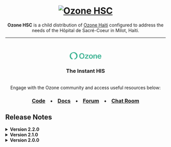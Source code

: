 <h1 align="center">
  <a href="https://www.holyname.org/foundation/haitihealthpromise.aspx"><img src="https://crudem.org/wp-content/uploads/2023/07/2021HN-Logo_RGB_Horizontal_HHP-scaled-e1690430519668.jpg" alt="Ozone HSC" width="30%"/></a>
</h1>

<p align="center">
    <b>Ozone HSC</b> is a child distribution of <a href="https://www.ozone-his.com/case-studies/case-study-ht-1">Ozone Haiti</a> configured to address the needs of the Hôpital de Sacré-Coeur in Milot, Haiti.
    <br/>
</p>

---

<br/>

<p align="center">
    <a href="https://docs.ozone-his.com/"><img src="https://raw.githubusercontent.com/ozone-his/.github/refs/heads/main/profile/ozone-logo.png" alt="Ozone" width="20%"/></a>
</p>

<h3 align="center">The Instant HIS</h3>

<p align="center">
    <br/>Engage with the Ozone community and access useful resources below:
</p>

<h3 align="center">
    <a href="https://github.com/ozone-his/">Code</a>&nbsp;&nbsp;&nbsp;&nbsp;•&nbsp;&nbsp;&nbsp;&nbsp;<a href="https://docs.ozone-his.com/">Docs</a>&nbsp;&nbsp;&nbsp;&nbsp;•&nbsp;&nbsp;&nbsp;&nbsp;<a href="https://talk.openmrs.org/c/software/ozone-his/70">Forum</a>&nbsp;&nbsp;&nbsp;&nbsp;•&nbsp;&nbsp;&nbsp;&nbsp;<a href="https://openmrs.slack.com/archives/C02PYQD5D0A">Chat Room</a>
</h3>

## Release Notes

<details>
  <summary><b>Version 2.2.0</b></summary>
   <ul>
    <li>Depends on:
     <ul>
      <li><a href="https://docs.ozone-his.com/users/#ozone-his-apps">Ozone 1.0.0-alpha.13</a></li>
      <li><a href="https://github.com/mekomsolutions/ozone-haiti?tab=readme-ov-file#release-notes">Ozone Haiti 1.1.0</a></li>
     </ul>
    </li>
   </ul>

   <b>Specific notes</b>

   <ul>
    <li>Removed registration form concepts and configuration.</li>
    <li>Removed vitals and biometrics form and configuration.</li>
    <li>Updated location hierarchy.</li>
    <li>Increased attachments max upload file size to 12MB.</li>
    <li>Fixed sale order price recalculation Odoo Add-on.</li>
    <li>Added text of encounter note missing concept.</li>
    <li>Updated Doctor role privileges and added Nurse IPD role.</li>
    <li>Added missing groupId in pom.xml.</li>
    <li>Used eip-odoo-openmrs version 2.1.1.</li>
    </ul>
</details>

<details>
  <summary><b>Version 2.1.0</b></summary>
   <ul>
    <li>Depends on:
     <ul>
      <li><a href="https://docs.ozone-his.com/users/#ozone-his-apps">Ozone 1.0.0-alpha.13</a></li>
      <li><a href="https://github.com/mekomsolutions/ozone-haiti?tab=readme-ov-file#release-notes">Ozone Haiti 1.1.0</a></li>
     </ul>
    </li>
   </ul>

   <b>Specific notes</b>

   <ul>
    <li>Added active medication and conditions in IPD summary page.</li>
    <li>Set Indication to optional for drug orders.</li>
    <li>Added missing login and visit locations.</li>
    <li>Made units of measurement to display in clinical forms for numeric fields in Vitals and Biometrics.</li>
    <li>Updated uuid for Administration location.</li>
    <li>Added 'Account Management' external link to app menu.</li>
    <li>Removed config to show medications and conditions in IPD summary.</li>
    <li>Added OpenMRS billing module dependency.</li>
    <li>Added reports for pregnant women receiving iron folate, prenatal multi-vitamins, total children seen, and patients with diagnosis.</li>
    <li>Added mandatory identifier from Patient registration form.</li>
    <li>Updated Ozone version to 1.0.0-alpha.13.</li>
    <li>Updated ozone-pro version to point to 1.0.0-alpha.14.</li>
    <li>Removed ampathformstranslation folder and exclude Consultation.json file from Haiti.</li>
    <li>Removed SSO support.</li>
    <li>Cleaned up imaging orders concepts list.</li>
    <li>Added missing Odoo Addons.</li>
    <li>Made NGINX proxy build context configurable via environment variable.</li>
    <li>Removed ozone_settings Odoo addon & add Odoo initializer default settings.</li>
    <li>Updated Odoo configs to match HSC Prod.</li>
    <li>Updated Nurse, Doctor & Registrar roles.</li>
    <li>Remove unnecessary .gitkeep in frontend_config directory.</li>
    <li>Added 'View OrderTemplates' privilege.</li>
    </ul>
</details>

<details>
  <summary><b>Version 2.0.0</b></summary>
   <ul>
    <li>Depends on:
     <ul>
      <li><a href="https://docs.ozone-his.com/users/#ozone-his-apps">Ozone 1.0.0-alpha.13</a></li>
      <li><a href="https://github.com/mekomsolutions/ozone-haiti?tab=readme-ov-file#release-notes">Ozone Haiti 1.0.0</a></li>
     </ul>
    </li>
   </ul>

   <b>Specific notes</b>

   <ul>
    <li>Set license to MPL 2.0.</li>
    <li>Added GitHub Action continuous integration pipeline.</li>
    <li>Set up concepts and Registration page.</li>
    <li>Configured clinical forms.</li>
    <li>Added mode of arrival form.</li>
    <li>Added emergency follow up form.</li>
    <li>Added '.ocd3.yml' file.</li>
    <li>Fixed email person attribute type uuid.</li>
    <li>Fixed capture patient photo feature.</li>
    <li>Configured Vitals and Anthropometry form to match original HSC form.</li>
    <li>Added 'dateAndTimeOfDeath' to death fields.</li>
    <li>Configured registration form with HSC form sections.</li>
    <li>Added visit attributes 'Mode of arrival' and 'Level of emergency severity assessment'.</li>
    <li>Added translation for visit attributes and update frontend config to show visit attribute fields.</li>
    <li>Ensured successful loading of configurations.</li>
    <li>Fixed logo in patient chart.</li>
    <li>Adjusted GitHub workflow to pass validation.</li>
    <li>Removed duplicate files inherited from Haiti Distro.</li>
    <li>Set Numéro Dossier as primary identifier for the patient identifier sticker.</li>
    <li>Fixed weight and height UUIDs.</li>
    <li>Added missing OpenMRS concept configs.</li>
    <li>Replaced existing drug concepts with the HSC drugs.</li>
    <li>Updated 'ozone/' to 'configs/' for serving frontend configurations.</li>
    <li>Added Odoo initializer configurations.</li>
    <li>Configured attachments-overview-widget as part of patient summary.</li>
    <li>Removed mode of arrival tag from patient banner.</li>
    <li>Disabled manual entry for 'Numero Dossier'.</li>
    <li>Configured lab order basket and results viewer widgets.</li>
    <li>Added HSC specific encounter types and privileges.</li>
    <li>Added 'allergies-details-widget' to patient summary dashboard.</li>
    <li>Moved 'Triage' from visit attributes to Vitals and Biometrics.</li>
    <li>Fixed contact and address information in patient banner.</li>
    <li>Added 'Email' to person attribute types config and fixed address translation.</li>
    <li>Fixed consultation prénatale edit privilege.</li>
    <li>Fixed missing concept 'Family History Set'.</li>
    <li>Updated material to medical supply order type.</li>
    <li>Added missing concept vacine lot number.</li>
    <li>Disabled lab reference number.</li>
    <li>Added contact person's phone number to patient banner.</li>
    <li>Adjusted count of active visits to be shown in a single page to 50.</li>
    <li>Configured locations in IPD and OPD.</li>
    <li>Added active visit obs config.</li>
    <li>Added page size and print scale config for patient identifier sticker.</li>
    <li>Moved Triage question and made optional.</li>
    <li>Added 'vitalSignsConceptSetUuid' config.</li>
    <li>Updated 'Pain Scale' to display the range as part of the label.</li>
    <li>Added config for advanced patient search app.</li>
    <li>Updated orderables for imaging and procedure order types.</li>
    <li>Added imaging and procedures order types.</li>
    <li>Added clinical form translations.</li>
    <li>Updated configuration for print identifier sticker functionality.</li>
    <li>Fixed banner app's configuration.</li>
    <li>Replaced lab order type with test order type in the order basket.</li>
    <li>Added style obs-by-encounter-widget.</li>
    <li>Moved medical supply order type to Ozone Haiti.</li>
    <li>Added labels with units for weight, height, temperature, abnominal diameter, head circumference and mid-upper arm circumference.</li>
    <li>Removed laboratory app.</li>
    <li>Added translation overrides for app navigation menu items.</li>
    <li>Added 'stock_extension' add-on and 'docker-compose-override.yml' file.</li>
    <li>Updated the config for different orders to hide reference field.</li>
    <li>Adjusted frontend config translations.</li>
    <li>Fixed typo in the Ozone frontend config JSON file.</li>
    <li>Removed form concept labels and adjust some multi-selects.</li>
    <li>Added Ozone Pro features to ozone-hsc distro.</li>
    <li>Removed order types in favor of Haiti level.</li>
    <li>Removed 'vitals-overview-widget'.</li>
    <li>Update the drug order type UUID.</li>
    <li>Added more person attributes on patient banner.</li>
    <li>Removed unnecessary triage visit attribute.</li>
    <li>Added location tag 'Transfer loaction.</li>
    <li>Moved the 'life style' table into the patient chart summary dashboard.</li>
    <li>Added ability of transferring patients between locations.</li>
    <li>Added order basket action menu.</li>
    <li>Created form for HSC Emergency Department.</li>
    <li>Added monitoring config.</li>
    <li>Renamed OpenMRS frontend config.</li>
    <li>Enabled SSO integration.</li>
    <li>Fixed 'Drug Order' type UUID.</li>
    <li>Fixed OpenMRS ERP properties env substitution</li>
    <li>README as per Ozone's rebranding.</li>
    <li>Centered README w/ references to Haiti Health Promise.</li>
    <li>Fixed Odoo broken dataflows + override EIP_FHIR_RESOURCES.</li>
    <li>Copied EIP Keycloack OpenMRS database creation script.</li>
    <li>Copied full data directory from Ozone instead of only MySQL.</li>
    <li>Added medical supply product UOMs.</li>
    <li>Assign encounter privileges to 'Registration Clerk' and 'Nurse limited' roles.</li>
    <li>Renamed Kit -> Kit and Bag -> Sachet.</li>
    <li>Consolidated Liquibase changesets into single liquibase.xml file.</li>
    <li>Updated drug order UUID.</li>
    <li>Voided email field from OpenMRS module appointments in favor of known hardcoded UUID.</li>
    <li>Fixed ODOO_USER and ODOO_PASSWORD values.</li>
    <li>Fixed missing dependency tracker configuration.</li>
    <li>Removed metadatatermmappings will be inherited from Haiti distro.</li>
    <li>Fixed the numeric fields in clinical forms.</li>
    <li>Removed password changer from user panel slot in primary navigation app.</li>
    <li>Used Tablet(s) instead of Tablet as dosage unit for drugs.</li>
  </ul>
</details>
